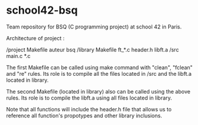 # school42-bsq
Team repository for BSQ (C programming project) at school 42 in Paris.

Architecture of project :

/project
	Makefile
	auteur
	bsq
	/library
		Makefile
		ft_*.c
		header.h
		libft.a
	/src
		main.c
		*.c

The first Makefile can be called using make command with "clean", "fclean" and "re" rules. Its role is to compile all the files located in /src and the libft.a located in library.

The second Makefile (located in library) also can be called using the above rules. Its role is to compile the libft.a using all files located in library.

Note that all functions will include the header.h file that allows us to reference all function's propotypes and other library inclusions.
